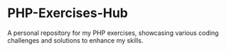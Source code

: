 # PHP-Exercises-Hub
A personal repository for my PHP exercises, showcasing various coding challenges and solutions to enhance my skills.
